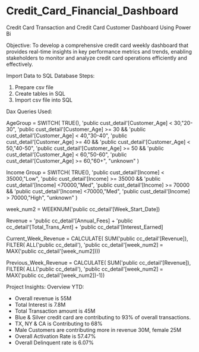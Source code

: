 # Credit_Card_Financial_Dashboard
Credit Card Transaction  and Credit Card Customer Dashboard Using Power Bi

Objective: To develop a comprehensive credit card weekly dashboard that provides real-time insights in key performance metrics and trends, enabling stakeholders to monitor and analyze credit card operations efficiently and effectively.

Import Data to SQL Database
Steps:
1) Prepare csv file
2) Create tables in SQL
3) Import csv file into SQL

Dax Queries Used:

AgeGroup = SWITCH(
    TRUE(),
    'public cust_detail'[Customer_Age] < 30,"20-30",
    'public cust_detail'[Customer_Age] >= 30 && 'public cust_detail'[Customer_Age] < 40,"30-40",
    'public cust_detail'[Customer_Age] >= 40 && 'public cust_detail'[Customer_Age] < 50,"40-50",
    'public cust_detail'[Customer_Age] >= 50 && 'public cust_detail'[Customer_Age] < 60,"50-60",
    'public cust_detail'[Customer_Age] >= 60,"60+",
    "unknown"
)

Income Group = SWITCH(
    TRUE(),
    'public cust_detail'[Income] < 35000,"Low",
    'public cust_detail'[Income] >= 35000 && 'public cust_detail'[Income] <70000,"Med",
    'public cust_detail'[Income] >= 70000 && 'public cust_detail'[Income] <70000,"Med",
    'public cust_detail'[Income] > 70000,"High",
    "unknown"
)


week_num2 = WEEKNUM('public cc_detail'[Week_Start_Date])

Revenue = 'public cc_detail'[Annual_Fees] + 'public cc_detail'[Total_Trans_Amt] + 'public cc_detail'[Interest_Earned]


Current_Week_Revenue = CALCULATE(
    SUM('public cc_detail'[Revenue]),
    FILTER(
        ALL('public cc_detail'),
        'public cc_detail'[week_num2] = MAX('public cc_detail'[week_num2])))



Previous_Week_Revenue = CALCULATE(
    SUM('public cc_detail'[Revenue]),
    FILTER(
        ALL('public cc_detail'),
        'public cc_detail'[week_num2] = MAX('public cc_detail'[week_num2])-1))


Project Insights:
Overview YTD:
- Overall revenue is 55M
- Total Interest is 7.8M
- Total Transaction amount is 45M
- Blue & Silver credit card are contributing to 93% of overall transactions.
- TX, NY & CA is Contributing to 68%
- Male Customers are contributing more in revenue 30M, female 25M
- Overall Activation Rate is 57.47%
- Overall Delinquent rate is 6.07% 







